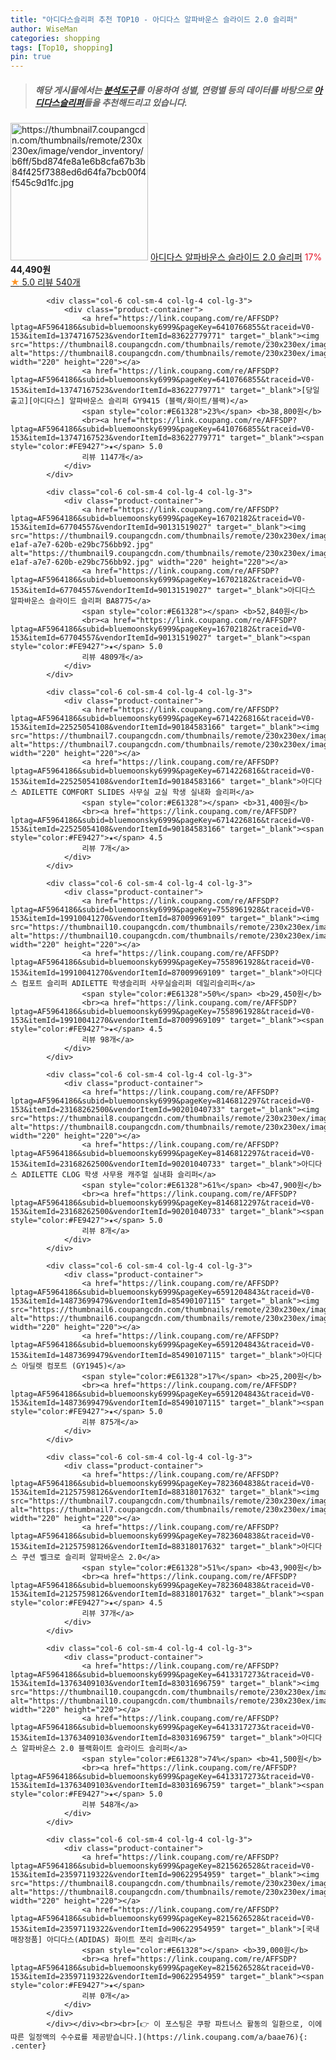 ```yaml
---
title: "아디다스슬리퍼 추천 TOP10 - 아디다스 알파바운스 슬라이드 2.0 슬리퍼"
author: WiseMan
categories: shopping
tags: [Top10, shopping]
pin: true
---
```


> ##### 해당 게시물에서는 [**분석도구**](https://itemscout.io/)를 이용하여 **성별**, **연령별** 등의 데이터를 바탕으로 [**아디다스슬리퍼**](https://link.coupang.com/a/baae76)들을 추천해드리고 있습니다.
<div class="container"><div class="row">
            <div class="col-6 col-sm-4 col-lg-4 col-lg-3">
                <div class="product-container">
                    <a href="https://link.coupang.com/re/AFFSDP?lptag=AF5964186&subid=bluemoonsky6999&pageKey=8024226134&traceid=V0-153&itemId=18895094055&vendorItemId=89469280012" target="_blank"><img src="https://thumbnail7.coupangcdn.com/thumbnails/remote/230x230ex/image/vendor_inventory/b6ff/5bd874fe8a1e6b8cfa67b3b84f425f7388ed6d64fa7bcb00f4f545c9d1fc.jpg" alt="https://thumbnail7.coupangcdn.com/thumbnails/remote/230x230ex/image/vendor_inventory/b6ff/5bd874fe8a1e6b8cfa67b3b84f425f7388ed6d64fa7bcb00f4f545c9d1fc.jpg" width="220" height="220"></a>
                    <a href="https://link.coupang.com/re/AFFSDP?lptag=AF5964186&subid=bluemoonsky6999&pageKey=8024226134&traceid=V0-153&itemId=18895094055&vendorItemId=89469280012" target="_blank">아디다스 알파바운스 슬라이드 2.0 슬리퍼</a>
                    <span style="color:#E61328">17%</span> <b>44,490원</b>
                    <br><a href="https://link.coupang.com/re/AFFSDP?lptag=AF5964186&subid=bluemoonsky6999&pageKey=8024226134&traceid=V0-153&itemId=18895094055&vendorItemId=89469280012" target="_blank"><span style="color:#FE9427">★</span> 5.0
                    리뷰 540개</a>
                </div>
            </div>
            
            <div class="col-6 col-sm-4 col-lg-4 col-lg-3">
                <div class="product-container">
                    <a href="https://link.coupang.com/re/AFFSDP?lptag=AF5964186&subid=bluemoonsky6999&pageKey=6410766855&traceid=V0-153&itemId=13747167523&vendorItemId=83622779771" target="_blank"><img src="https://thumbnail8.coupangcdn.com/thumbnails/remote/230x230ex/image/vendor_inventory/571e/1282a12d44b160eca5abde6d4d71bcdd28d1fdd6483bf21f13fd283afb0d.jpg" alt="https://thumbnail8.coupangcdn.com/thumbnails/remote/230x230ex/image/vendor_inventory/571e/1282a12d44b160eca5abde6d4d71bcdd28d1fdd6483bf21f13fd283afb0d.jpg" width="220" height="220"></a>
                    <a href="https://link.coupang.com/re/AFFSDP?lptag=AF5964186&subid=bluemoonsky6999&pageKey=6410766855&traceid=V0-153&itemId=13747167523&vendorItemId=83622779771" target="_blank">[당일출고][아디다스] 알파바운스 슬리퍼 GY9415 (블랙/화이트/블랙)</a>
                    <span style="color:#E61328">23%</span> <b>38,800원</b>
                    <br><a href="https://link.coupang.com/re/AFFSDP?lptag=AF5964186&subid=bluemoonsky6999&pageKey=6410766855&traceid=V0-153&itemId=13747167523&vendorItemId=83622779771" target="_blank"><span style="color:#FE9427">★</span> 5.0
                    리뷰 1147개</a>
                </div>
            </div>
            
            <div class="col-6 col-sm-4 col-lg-4 col-lg-3">
                <div class="product-container">
                    <a href="https://link.coupang.com/re/AFFSDP?lptag=AF5964186&subid=bluemoonsky6999&pageKey=16702182&traceid=V0-153&itemId=67704557&vendorItemId=90131519027" target="_blank"><img src="https://thumbnail9.coupangcdn.com/thumbnails/remote/230x230ex/image/operator/67704557/cd147cb1-e1af-a7e7-620b-e29bc756bb92.jpg" alt="https://thumbnail9.coupangcdn.com/thumbnails/remote/230x230ex/image/operator/67704557/cd147cb1-e1af-a7e7-620b-e29bc756bb92.jpg" width="220" height="220"></a>
                    <a href="https://link.coupang.com/re/AFFSDP?lptag=AF5964186&subid=bluemoonsky6999&pageKey=16702182&traceid=V0-153&itemId=67704557&vendorItemId=90131519027" target="_blank">아디다스 알파바운스 슬라이드 슬리퍼 BA8775</a>
                    <span style="color:#E61328"></span> <b>52,840원</b>
                    <br><a href="https://link.coupang.com/re/AFFSDP?lptag=AF5964186&subid=bluemoonsky6999&pageKey=16702182&traceid=V0-153&itemId=67704557&vendorItemId=90131519027" target="_blank"><span style="color:#FE9427">★</span> 5.0
                    리뷰 4809개</a>
                </div>
            </div>
            
            <div class="col-6 col-sm-4 col-lg-4 col-lg-3">
                <div class="product-container">
                    <a href="https://link.coupang.com/re/AFFSDP?lptag=AF5964186&subid=bluemoonsky6999&pageKey=6714226816&traceid=V0-153&itemId=22525054108&vendorItemId=90184583166" target="_blank"><img src="https://thumbnail7.coupangcdn.com/thumbnails/remote/230x230ex/image/vendor_inventory/d440/aee6bc355f87b8be8b4055c101214d851646428a3f5d34ad39ec5dd24855.jpg" alt="https://thumbnail7.coupangcdn.com/thumbnails/remote/230x230ex/image/vendor_inventory/d440/aee6bc355f87b8be8b4055c101214d851646428a3f5d34ad39ec5dd24855.jpg" width="220" height="220"></a>
                    <a href="https://link.coupang.com/re/AFFSDP?lptag=AF5964186&subid=bluemoonsky6999&pageKey=6714226816&traceid=V0-153&itemId=22525054108&vendorItemId=90184583166" target="_blank">아디다스 ADILETTE COMFORT SLIDES 사무실 교실 학생 실내화 슬리퍼</a>
                    <span style="color:#E61328"></span> <b>31,400원</b>
                    <br><a href="https://link.coupang.com/re/AFFSDP?lptag=AF5964186&subid=bluemoonsky6999&pageKey=6714226816&traceid=V0-153&itemId=22525054108&vendorItemId=90184583166" target="_blank"><span style="color:#FE9427">★</span> 4.5
                    리뷰 7개</a>
                </div>
            </div>
            
            <div class="col-6 col-sm-4 col-lg-4 col-lg-3">
                <div class="product-container">
                    <a href="https://link.coupang.com/re/AFFSDP?lptag=AF5964186&subid=bluemoonsky6999&pageKey=7558961928&traceid=V0-153&itemId=19910041270&vendorItemId=87009969109" target="_blank"><img src="https://thumbnail10.coupangcdn.com/thumbnails/remote/230x230ex/image/vendor_inventory/0acd/8fb77257cf4d5b8d7c4f7e92ea1a5fe88d9e4bc8dd24d8c5f6f15f57f278.jpg" alt="https://thumbnail10.coupangcdn.com/thumbnails/remote/230x230ex/image/vendor_inventory/0acd/8fb77257cf4d5b8d7c4f7e92ea1a5fe88d9e4bc8dd24d8c5f6f15f57f278.jpg" width="220" height="220"></a>
                    <a href="https://link.coupang.com/re/AFFSDP?lptag=AF5964186&subid=bluemoonsky6999&pageKey=7558961928&traceid=V0-153&itemId=19910041270&vendorItemId=87009969109" target="_blank">아디다스 컴포트 슬리퍼 ADILETTE 학생슬리퍼 사무실슬리퍼 데일리슬리퍼</a>
                    <span style="color:#E61328">50%</span> <b>29,450원</b>
                    <br><a href="https://link.coupang.com/re/AFFSDP?lptag=AF5964186&subid=bluemoonsky6999&pageKey=7558961928&traceid=V0-153&itemId=19910041270&vendorItemId=87009969109" target="_blank"><span style="color:#FE9427">★</span> 4.5
                    리뷰 98개</a>
                </div>
            </div>
            
            <div class="col-6 col-sm-4 col-lg-4 col-lg-3">
                <div class="product-container">
                    <a href="https://link.coupang.com/re/AFFSDP?lptag=AF5964186&subid=bluemoonsky6999&pageKey=8146812297&traceid=V0-153&itemId=23168262500&vendorItemId=90201040733" target="_blank"><img src="https://thumbnail8.coupangcdn.com/thumbnails/remote/230x230ex/image/vendor_inventory/0859/2cacab572e51e8dfd0d133737bfd94d4cd8d8e98e3646f9c098d852544d2.jpg" alt="https://thumbnail8.coupangcdn.com/thumbnails/remote/230x230ex/image/vendor_inventory/0859/2cacab572e51e8dfd0d133737bfd94d4cd8d8e98e3646f9c098d852544d2.jpg" width="220" height="220"></a>
                    <a href="https://link.coupang.com/re/AFFSDP?lptag=AF5964186&subid=bluemoonsky6999&pageKey=8146812297&traceid=V0-153&itemId=23168262500&vendorItemId=90201040733" target="_blank">아디다스 ADILETTE CLOG 학생 사무용 캐주얼 실내화 슬리퍼</a>
                    <span style="color:#E61328">61%</span> <b>47,900원</b>
                    <br><a href="https://link.coupang.com/re/AFFSDP?lptag=AF5964186&subid=bluemoonsky6999&pageKey=8146812297&traceid=V0-153&itemId=23168262500&vendorItemId=90201040733" target="_blank"><span style="color:#FE9427">★</span> 5.0
                    리뷰 8개</a>
                </div>
            </div>
            
            <div class="col-6 col-sm-4 col-lg-4 col-lg-3">
                <div class="product-container">
                    <a href="https://link.coupang.com/re/AFFSDP?lptag=AF5964186&subid=bluemoonsky6999&pageKey=6591204843&traceid=V0-153&itemId=14873699479&vendorItemId=85490107115" target="_blank"><img src="https://thumbnail6.coupangcdn.com/thumbnails/remote/230x230ex/image/vendor_inventory/8e65/987404266f04e69b7a8ed38e52aded696835029815c5ff658f902265751a.jpg" alt="https://thumbnail6.coupangcdn.com/thumbnails/remote/230x230ex/image/vendor_inventory/8e65/987404266f04e69b7a8ed38e52aded696835029815c5ff658f902265751a.jpg" width="220" height="220"></a>
                    <a href="https://link.coupang.com/re/AFFSDP?lptag=AF5964186&subid=bluemoonsky6999&pageKey=6591204843&traceid=V0-153&itemId=14873699479&vendorItemId=85490107115" target="_blank">아디다스 아딜렛 컴포트 (GY1945)</a>
                    <span style="color:#E61328">17%</span> <b>25,200원</b>
                    <br><a href="https://link.coupang.com/re/AFFSDP?lptag=AF5964186&subid=bluemoonsky6999&pageKey=6591204843&traceid=V0-153&itemId=14873699479&vendorItemId=85490107115" target="_blank"><span style="color:#FE9427">★</span> 5.0
                    리뷰 875개</a>
                </div>
            </div>
            
            <div class="col-6 col-sm-4 col-lg-4 col-lg-3">
                <div class="product-container">
                    <a href="https://link.coupang.com/re/AFFSDP?lptag=AF5964186&subid=bluemoonsky6999&pageKey=7823604838&traceid=V0-153&itemId=21257598126&vendorItemId=88318017632" target="_blank"><img src="https://thumbnail7.coupangcdn.com/thumbnails/remote/230x230ex/image/vendor_inventory/3bf4/4f786b942b5c4d24b88f01c7915a5973a795c6b503dc9c63fcc0501dae82.jpg" alt="https://thumbnail7.coupangcdn.com/thumbnails/remote/230x230ex/image/vendor_inventory/3bf4/4f786b942b5c4d24b88f01c7915a5973a795c6b503dc9c63fcc0501dae82.jpg" width="220" height="220"></a>
                    <a href="https://link.coupang.com/re/AFFSDP?lptag=AF5964186&subid=bluemoonsky6999&pageKey=7823604838&traceid=V0-153&itemId=21257598126&vendorItemId=88318017632" target="_blank">아디다스 쿠션 벨크로 슬리퍼 알파바운스 2.0</a>
                    <span style="color:#E61328">51%</span> <b>43,900원</b>
                    <br><a href="https://link.coupang.com/re/AFFSDP?lptag=AF5964186&subid=bluemoonsky6999&pageKey=7823604838&traceid=V0-153&itemId=21257598126&vendorItemId=88318017632" target="_blank"><span style="color:#FE9427">★</span> 4.5
                    리뷰 37개</a>
                </div>
            </div>
            
            <div class="col-6 col-sm-4 col-lg-4 col-lg-3">
                <div class="product-container">
                    <a href="https://link.coupang.com/re/AFFSDP?lptag=AF5964186&subid=bluemoonsky6999&pageKey=6413317273&traceid=V0-153&itemId=13763409103&vendorItemId=83031696759" target="_blank"><img src="https://thumbnail10.coupangcdn.com/thumbnails/remote/230x230ex/image/vendor_inventory/171e/216ea89a951509c300dc7b843e3d53c2ab415b44fdb5d02ee51aeb8ad346.jpg" alt="https://thumbnail10.coupangcdn.com/thumbnails/remote/230x230ex/image/vendor_inventory/171e/216ea89a951509c300dc7b843e3d53c2ab415b44fdb5d02ee51aeb8ad346.jpg" width="220" height="220"></a>
                    <a href="https://link.coupang.com/re/AFFSDP?lptag=AF5964186&subid=bluemoonsky6999&pageKey=6413317273&traceid=V0-153&itemId=13763409103&vendorItemId=83031696759" target="_blank">아디다스 알파바운스 2.0 블랙화이트 슬라이드 슬리퍼</a>
                    <span style="color:#E61328">74%</span> <b>41,500원</b>
                    <br><a href="https://link.coupang.com/re/AFFSDP?lptag=AF5964186&subid=bluemoonsky6999&pageKey=6413317273&traceid=V0-153&itemId=13763409103&vendorItemId=83031696759" target="_blank"><span style="color:#FE9427">★</span> 5.0
                    리뷰 548개</a>
                </div>
            </div>
            
            <div class="col-6 col-sm-4 col-lg-4 col-lg-3">
                <div class="product-container">
                    <a href="https://link.coupang.com/re/AFFSDP?lptag=AF5964186&subid=bluemoonsky6999&pageKey=8215626528&traceid=V0-153&itemId=23597119322&vendorItemId=90622954959" target="_blank"><img src="https://thumbnail8.coupangcdn.com/thumbnails/remote/230x230ex/image/vendor_inventory/9797/25cadb45af9f357d7b562b52857910bc7ef0ff8734ca83e5192db5689d28.png" alt="https://thumbnail8.coupangcdn.com/thumbnails/remote/230x230ex/image/vendor_inventory/9797/25cadb45af9f357d7b562b52857910bc7ef0ff8734ca83e5192db5689d28.png" width="220" height="220"></a>
                    <a href="https://link.coupang.com/re/AFFSDP?lptag=AF5964186&subid=bluemoonsky6999&pageKey=8215626528&traceid=V0-153&itemId=23597119322&vendorItemId=90622954959" target="_blank">[국내매장정품] 아디다스(ADIDAS) 화이트 쪼리 슬리퍼</a>
                    <span style="color:#E61328"></span> <b>39,000원</b>
                    <br><a href="https://link.coupang.com/re/AFFSDP?lptag=AF5964186&subid=bluemoonsky6999&pageKey=8215626528&traceid=V0-153&itemId=23597119322&vendorItemId=90622954959" target="_blank"><span style="color:#FE9427">★</span> 
                    리뷰 0개</a>
                </div>
            </div>
            </div></div><br><br>[👉 이 포스팅은 쿠팡 파트너스 활동의 일환으로, 이에 따른 일정액의 수수료를 제공받습니다.](https://link.coupang.com/a/baae76){: .center}